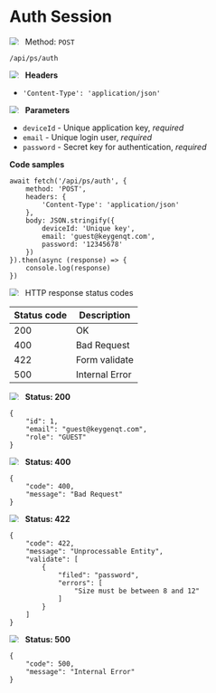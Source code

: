 Auth Session
===================

<img style="max-height: 13px;" src="https://github.githubassets.com/images/icons/emoji/unicode/1f536.png"/> &nbsp;
Method: <code>POST</code>

```
/api/ps/auth
```

<img style="max-height: 13px;" src="https://github.githubassets.com/images/icons/emoji/unicode/1f518.png"/> &nbsp;
<b>Headers</b>

* <code>'Content-Type': 'application/json'</code>

<img style="max-height: 13px;" src="https://github.githubassets.com/images/icons/emoji/unicode/1f518.png"/> &nbsp;
<b>Parameters</b>

* <code>deviceId</code> - Unique application key, *required*
* <code>email</code> - Unique login user, *required*
* <code>password</code> - Secret key for authentication, *required*

<b>Code samples</b>

```
await fetch('/api/ps/auth', {
    method: 'POST',
    headers: {
        'Content-Type': 'application/json'
    },
    body: JSON.stringify({
        deviceId: 'Unique key',
        email: 'guest@keygenqt.com',
        password: '12345678'
    })
}).then(async (response) => {
    console.log(response)
})
```

<img style="max-height: 13px;" src="https://github.githubassets.com/images/icons/emoji/unicode/26ab.png"/> &nbsp;
HTTP response status codes

| Status code | Description    |
|-------------|----------------|
| 200         | OK             |
| 400         | Bad Request    |
| 422         | Form validate  |
| 500         | Internal Error |

<img style="max-height: 13px;" src="https://github.githubassets.com/images/icons/emoji/unicode/1f197.png"/> &nbsp;
<b>Status: 200</b>

```
{
    "id": 1,
    "email": "guest@keygenqt.com",
    "role": "GUEST"
}
```

<img style="max-height: 13px;" src="https://github.githubassets.com/images/icons/emoji/unicode/1f534.png"/> &nbsp;
<b>Status: 400</b>

```
{
    "code": 400,
    "message": "Bad Request"
}
```

<img style="max-height: 13px;" src="https://github.githubassets.com/images/icons/emoji/unicode/1f534.png"/> &nbsp;
<b>Status: 422</b>

```
{
    "code": 422,
    "message": "Unprocessable Entity",
    "validate": [
        {
            "filed": "password",
            "errors": [
                "Size must be between 8 and 12"
            ]
        }
    ]
}
```

<img style="max-height: 13px;" src="https://github.githubassets.com/images/icons/emoji/unicode/1f534.png"/> &nbsp;
<b>Status: 500</b>

```
{
    "code": 500,
    "message": "Internal Error"
}
```

<style>
  .md-content__button {
    display: none;
  }
</style>